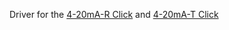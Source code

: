Driver for the [4-20mA-R Click](https://www.mikroe.com/4-20ma-r-click) and [4-20mA-T Click](https://www.mikroe.com/4-20ma-t-click)
